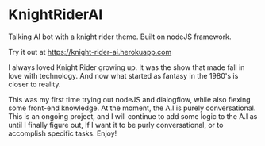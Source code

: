 # KnightRiderAI
Talking AI bot with a knight rider theme. Built on nodeJS framework. 

Try it out at https://knight-rider-ai.herokuapp.com

I always loved Knight Rider growing up. It was the show that made fall in love with technology. 
And now what started as fantasy in the 1980's is closer to reality.

This was my first time trying out nodeJS and dialogflow, while also flexing some front-end knowledge.
At the moment, the A.I is purely conversational.
This is an ongoing project, and I will continue to add some logic to the A.I as until I finally figure out,
If I want it to be purly conversational, or to accomplish specific tasks.
Enjoy!
